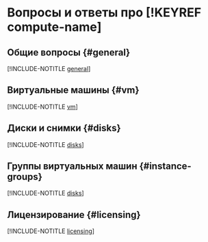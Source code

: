 # Вопросы и ответы про [!KEYREF compute-name]

## Общие вопросы {#general}

[!INCLUDE-NOTITLE [general](general.md)]

## Виртуальные машины {#vm}

[!INCLUDE-NOTITLE [vm](vm.md)]

## Диски и снимки {#disks}

[!INCLUDE-NOTITLE [disks](disks.md)]

## Группы виртуальных машин {#instance-groups}

[!INCLUDE-NOTITLE [disks](instance-groups/general.md)]

## Лицензирование {#licensing}

[!INCLUDE-NOTITLE [licensing](licensing.md)]